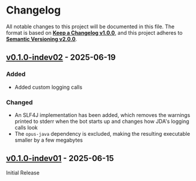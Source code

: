 <!-- markdownlint-disable no-duplicate-heading -->

# Changelog #

All notable changes to this project will be documented in this file.
The format is based on [**Keep a Changelog v1.0.0**](https://keepachangelog.com/en/1.0.0/),
and this project adheres to [**Semantic Versioning v2.0.0**](https://semver.org/spec/v2.0.0.html).

## [v0.1.0-indev02] - 2025-06-19 ##

[v0.1.0-indev02]: <https://github.com/MaybeAshleyIdk/remote-control-discord-bot/releases/tag/v0.1.0-indev02>

### Added ###

* Added custom logging calls

### Changed ###

* An SLF4J implementation has been added, which removes the warnings printed to stderr when the bot starts up and
  changes how JDA's logging calls look
* The `opus-java` dependency is excluded, making the resulting executable smaller by a few megabytes

## [v0.1.0-indev01] - 2025-06-15 ##

[v0.1.0-indev01]: <https://github.com/MaybeAshleyIdk/remote-control-discord-bot/releases/tag/v0.1.0-indev01>

Initial Release

